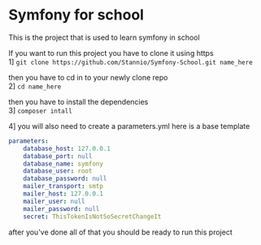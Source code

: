 # Symfony for school

This is the project that is used to learn symfony in school

If you want to run this project you have to clone it using https <br />
1] ``` git clone https://github.com/Stannio/Symfony-School.git name_here ``` <br />

then you have to cd in to your newly clone repo <br />
2] ``` cd name_here ``` <br />

then you have to install the dependencies <br />
3] ``` composer intall ``` <br />

4] you will also need to create a parameters.yml here is a base template
```yaml 
parameters:
    database_host: 127.0.0.1
    database_port: null
    database_name: symfony
    database_user: root
    database_password: null
    mailer_transport: smtp
    mailer_host: 127.0.0.1
    mailer_user: null
    mailer_password: null
    secret: ThisTokenIsNotSoSecretChangeIt

```

after you've done all of that you should be ready to run this project


